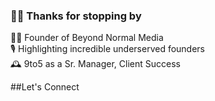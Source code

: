 ### 👋🏾 Thanks for stopping by

 🕴🏾 Founder of Beyond Normal Media               <br>
 🎙️ Highlighting incredible underserved founders <br>
 🕰️ 9to5 as a Sr. Manager, Client Success        <br>
 
##Let's Connect

<!--
**TallData/TallData** is a ✨ _special_ ✨ repository because its `README.md` (this file) appears on your GitHub profile.

Here are some ideas to get you started:


- 🌱 I’m currently learning ...
- 👯 I’m looking to collaborate on ...
- 🤔 I’m looking for help with ...
- 💬 Ask me about ...
- 📫 How to reach me: ...
- 😄 Pronouns: ...
- ⚡ Fun fact: ...
-->
